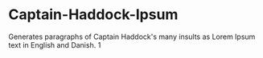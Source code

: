 # Captain-Haddock-Ipsum
Generates paragraphs of Captain Haddock's many insults as Lorem Ipsum text in English and Danish.
1